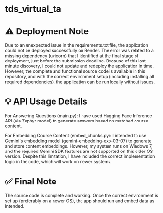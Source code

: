 # tds_virtual_ta


# ⚠️ Deployment Note
Due to an unexpected issue in the requirements.txt file, the application could not be deployed successfully on Render. The error was related to a missing dependency (uvicorn) that I identified at the final stage of deployment, just before the submission deadline.
Because of this last-minute discovery, I could not update and redeploy the application in time.
However, the complete and functional source code is available in this repository, and with the correct environment setup (including installing all required dependencies), the application can be run locally without issues.

# 💡 API Usage Details
For Answering Questions (main.py):
I have used Hugging Face Inference API (via Zephyr model) to generate answers based on matched course content.

For Embedding Course Content (embed_chunks.py):
I intended to use Gemini's embedding model (gemini-embedding-exp-03-07) to generate and store content embeddings.
However, my system runs on Windows 7, and the required Gemini SDK features are not supported on this older OS version. Despite this limitation, I have included the correct implementation logic in the code, which will work on newer systems.


# ✅ Final Note
The source code is complete and working. Once the correct environment is set up (preferably on a newer OS), the app should run and embed data as intended.

